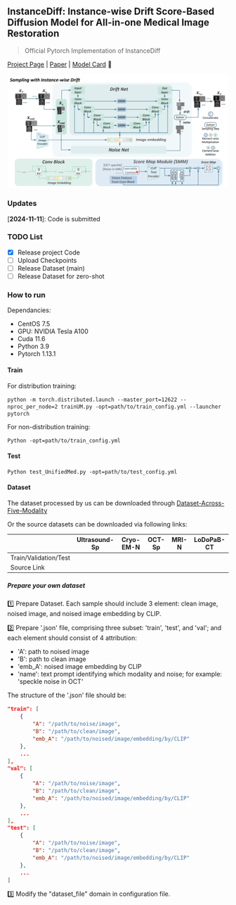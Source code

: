 ## InstanceDiff: Instance-wise Drift Score-Based Diffusion Model for All-in-one Medical Image Restoration

> Official Pytorch Implementation of InstanceDiff

[Project Page](https://github.com/zyc-123/InstanceDiff) | [Paper](https://services.arxiv.org/html/submission/5991491/view) | [Model Card]() 🤗

![Overall Architecture](figures/LDD_Overall2.png)

### Updates

[**2024-11-11**]: Code is submitted

### TODO List

- [X] Release project Code
- [ ] Upload Checkpoints
- [ ] Release Dataset (main)
- [ ] Release Dataset for zero-shot

### How to run

Dependancies:

- CentOS 7.5
- GPU: NVIDIA Tesla A100
- Cuda 11.6
- Python 3.9
- Pytorch 1.13.1

#### Train

For distribution training:

```
python -m torch.distributed.launch --master_port=12622 --nproc_per_node=2 trainUM.py -opt=path/to/train_config.yml --launcher pytorch
```

For non-distribution training:

```
Python -opt=path/to/train_config.yml
```

#### Test

```
Python test_UnifiedMed.py -opt=path/to/test_config.yml
```

#### Dataset

The dataset processed by us can be downloaded through [Dataset-Across-Five-Modality]()

Or the source datasets can be downloaded via following links:

|                       | Ultrasound-Sp | Cryo-EM-N | OCT-Sp | MRI-N | LoDoPaB-CT |
| --------------------- | ------------- | --------- | ------ | ----- | ---------- |
| Train/Validation/Test |               |           |        |       |            |
| Source Link           |               |           |        |       |            |

##### Prepare your own dataset

1️⃣ Prepare Dataset. Each sample should include 3 element: clean image, noised image, and noised image embedding by CLIP.

2️⃣ Prepare '.json' file, comprising three subset: 'train', 'test', and 'val'; and each element should consist of 4 attribution:

- 'A': path to noised image
- 'B': path to clean image
- 'emb_A': noised image embedding by CLIP
- 'name': text prompt identifying which modality and noise; for example: 'speckle noise in OCT'

The structure of the '.json' file should be:

```json
"train": [
	{
		"A": "/path/to/noise/image",
		"B": "/path/to/clean/image",
		"emb_A": "/path/to/noised/image/embedding/by/CLIP"
	},
	...
],
"val": [
	{
		"A": "/path/to/noise/image",
		"B": "/path/to/clean/image",
		"emb_A": "/path/to/noised/image/embedding/by/CLIP"
	},
	...
],
"test": [
	{
		"A": "/path/to/noise/image",
		"B": "/path/to/clean/image",
		"emb_A": "/path/to/noised/image/embedding/by/CLIP"
	},
	...
]
```

3️⃣ Modify the "dataset_file" domain in configuration file.
